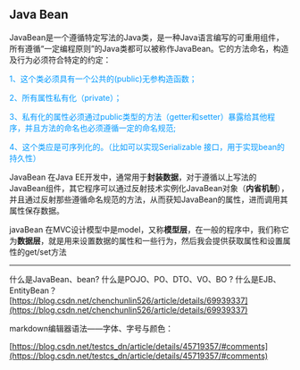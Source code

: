## Java Bean ##

JavaBean是一个遵循特定写法的Java类，是一种Java语言编写的可重用组件，所有遵循“一定编程原则”的Java类都可以被称作JavaBean。它的方法命名，构造及行为必须符合特定的约定：

<font color=#0099ff>
1、这个类必须具有一个公共的(public)无参构造函数；

2、所有属性私有化（private）；

3、私有化的属性必须通过public类型的方法（getter和setter）暴露给其他程序，并且方法的命名也必须遵循一定的命名规范; 

4、这个类应是可序列化的。（比如可以实现Serializable 接口，用于实现bean的持久性）
</font>


JavaBean 在Java EE开发中，通常用于**封装数据**，对于遵循以上写法的JavaBean组件，其它程序可以通过反射技术实例化JavaBean对象（**内省机制**），并且通过反射那些遵循命名规范的方法，从而获知JavaBean的属性，进而调用其属性保存数据。


javaBean 在MVC设计模型中是model，又称**模型层**，在一般的程序中，我们称它为**数据层**，就是用来设置数据的属性和一些行为，然后我会提供获取属性和设置属性的get/set方法


---

什么是JavaBean、bean? 什么是POJO、PO、DTO、VO、BO ? 什么是EJB、EntityBean？
[https://blog.csdn.net/chenchunlin526/article/details/69939337](https://blog.csdn.net/chenchunlin526/article/details/69939337)


markdown编辑器语法——字体、字号与颜色：

[https://blog.csdn.net/testcs_dn/article/details/45719357/#comments](https://blog.csdn.net/testcs_dn/article/details/45719357/#comments)